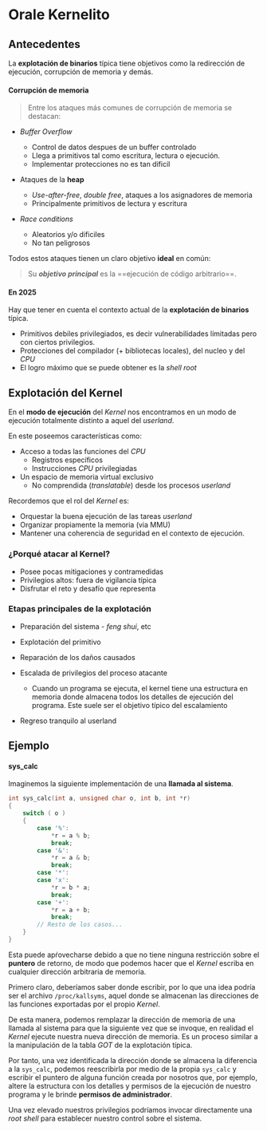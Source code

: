 # Orale Kernelito

## Antecedentes

La **explotación de binarios** típica tiene objetivos como la redirección de ejecución, corrupción de memoria y demás.

#### Corrupción de memoria

> Entre los ataques más comunes de corrupción de memoria se destacan:

- *Buffer Overflow*
	- Control de datos despues de un buffer controlado
	- Llega a primitivos tal como escritura, lectura o ejecución.
	- Implementar protecciones no es tan dificil
	
- Ataques de la **heap**
	- *Use-after-free*, *double free*, ataques a los asignadores de memoria
	- Principalmente primitivos de lectura y escritura
	
- *Race conditions*
	- Aleatorios y/o dificiles
	- No tan peligrosos

Todos estos ataques tienen un claro objetivo **ideal** en común:

> Su ***objetivo principal*** es la ==ejecución de código arbitrario==.

#### En 2025

Hay que tener en cuenta el contexto actual de la **explotación de binarios** típica.

- Primitivos debiles privilegiados, es decir vulnerabilidades límitadas pero con ciertos privilegios.
- Protecciones del compilador (+ bibliotecas locales), del nucleo y del *CPU*
- El logro máximo que se puede obtener es la *shell root*

## Explotación del Kernel

En el **modo de ejecución** del *Kernel* nos encontramos en un modo de ejecución totalmente distinto a aquel del *userland*.

En este poseemos características como:

- Acceso a todas las funciones del *CPU*
	- Registros específicos
	- Instrucciones *CPU* privilegiadas
- Un espacio de memoria virtual exclusivo
	- No comprendida (*translatable*) desde los procesos *userland*

Recordemos que el rol del *Kernel* es:

- Orquestar la buena ejecución de las tareas *userland*
- Organizar propiamente la memoria (via MMU)
- Mantener una coherencia de seguridad en el contexto de ejecución.

### ¿Porqué atacar al Kernel?

- Posee pocas mitigaciones y contramedidas
- Privilegios altos: fuera de vigilancia típica
- Disfrutar el reto y desafío que representa

### Etapas principales de la explotación

- Preparación del sistema - *feng shui*, etc

- Explotación del primitivo

- Reparación de los daños causados

- Escalada de privilegios del proceso atacante
	- Cuando un programa se ejecuta, el kernel tiene una estructura en memoria donde almacena todos los detalles de ejecución del programa. Este suele ser el objetivo típico del escalamiento
	
- Regreso tranquilo al userland

## Ejemplo

#### sys_calc

Imaginemos la siguiente implementación de una **llamada al sistema**.

```c
int sys_calc(int a, unsigned char o, int b, int *r)
{
	switch ( o )
	{
		case '%':
			*r = a % b;
			break;
		case '&':
			*r = a & b;
			break;
		case '*':
		case 'x':
			*r = b * a;
			break;
		case '+':
			*r = a + b;
			break;
		// Resto de los casos...
	}
}
```

Esta puede apŕovecharse debido a que no tiene ninguna restricción sobre el **puntero** de retorno, de modo que podemos hacer que el *Kernel* escriba en cualquier dirección arbitraria de memoria.

Primero claro, deberíamos saber donde escribir, por lo que una idea podría ser el archivo `/proc/kallsyms`, aquel donde se almacenan las direcciones de las funciones exportadas por el propio *Kernel*.

De esta manera, podemos remplazar la dirección de memoria de una llamada al sistema para que la siguiente vez que se invoque, en realidad el *Kernel* ejecute nuestra nueva dirección de memoria.
Es un proceso similar a la manipulación de la tabla *GOT* de la explotación típica.

Por tanto, una vez identificada la dirección donde se almacena la diferencia a la `sys_calc`, podemos reescribirla por medio de la propia `sys_calc` y escribir el puntero de alguna función creada por nosotros que, por ejemplo, altere la estructura con los detalles y permisos de la ejecución de nuestro programa y le brinde **permisos de administrador**.

Una vez elevado nuestros privilegios podríamos invocar directamente una *root shell* para establecer nuestro control sobre el sistema.